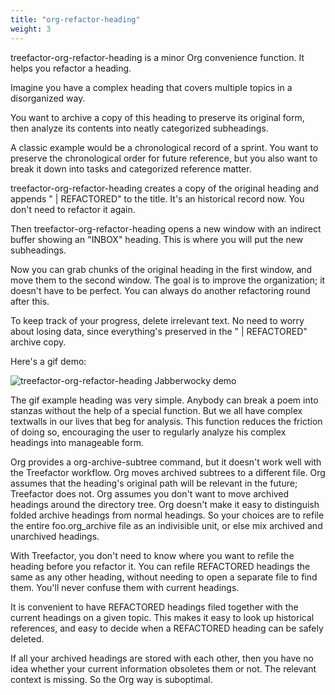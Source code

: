 ```yaml
---
title: "org-refactor-heading"
weight: 3
---
```


treefactor-org-refactor-heading is a minor Org convenience function. It helps you refactor a heading.

Imagine you have a complex heading that covers multiple topics in a disorganized way.

You want to archive a copy of this heading to preserve its original form, then analyze its contents into neatly categorized subheadings.

A classic example would be a chronological record of a sprint. You want to preserve the chronological order for future reference, but you also want to break it down into tasks and categorized reference matter.

treefactor-org-refactor-heading creates a copy of the original heading and appends " | REFACTORED" to the title. It's an historical record now. You don't need to refactor it again.

Then treefactor-org-refactor-heading opens a new window with an indirect buffer showing an "INBOX" heading. This is where you will put the new subheadings.

Now you can grab chunks of the original heading in the first window, and move them to the second window. The goal is to improve the organization; it doesn't have to be perfect. You can always do another refactoring round after this.

To keep track of your progress, delete irrelevant text. No need to worry about losing data, since everything's preserved in the " | REFACTORED" archive copy.

Here's a gif demo:

![](Org-refactor-heading-Zinaries/trs-org-refactor-heading--jabberwocky--output-2019-09-07-02.gif "treefactor-org-refactor-heading Jabberwocky demo")

The gif example heading was very simple. Anybody can break a poem into stanzas without the help of a special function. But we all have complex textwalls in our lives that beg for analysis. This function reduces the friction of doing so, encouraging the user to regularly analyze his complex headings into manageable form.

Org provides a org-archive-subtree command, but it doesn't work well with the Treefactor workflow. Org moves archived subtrees to a different file. Org assumes that the heading's original path will be relevant in the future; Treefactor does not. Org assumes you don't want to move archived headings around the directory tree. Org doesn't make it easy to distinguish folded archive headings from normal headings. So your choices are to refile the entire foo.org_archive file as an indivisible unit, or else mix archived and unarchived headings.

With Treefactor, you don't need to know where you want to refile the heading before you refactor it. You can refile REFACTORED headings the same as any other heading, without needing to open a separate file to find them. You'll never confuse them with current headings.

It is convenient to have REFACTORED headings filed together with the current headings on a given topic. This makes it easy to look up historical references, and easy to decide when a REFACTORED heading can be safely deleted.

If all your archived headings are stored with each other, then you have no idea whether your current information obsoletes them or not. The relevant context is missing. So the Org way is suboptimal.
